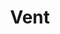---
title: Vent
crosslinks:
- MaliciousCompliance
- worldnews
- Legal_Advice
- MGTOW
- WaterGuy12
- Crushes
- onionhate
- facepalm
- weezer
- progrockmusic
- college
- OldSchoolCool
- DeadBedrooms
- childfree
- TrumpWatch
- microsoftsoftwareswap
- relationship_advice
---